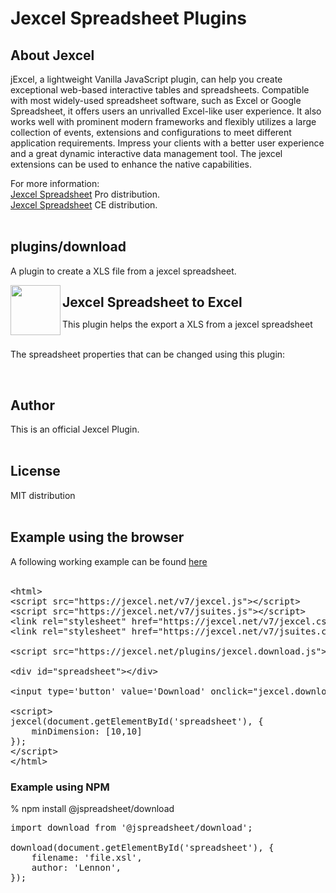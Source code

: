 <h1>Jexcel Spreadsheet Plugins</h1>

## About Jexcel

jExcel, a lightweight Vanilla JavaScript plugin, can help you create exceptional web-based interactive tables and spreadsheets. Compatible with most widely-used spreadsheet software, such as Excel or Google Spreadsheet, it offers users an unrivalled Excel-like user experience. It also works well with prominent modern frameworks and flexibly utilizes a large collection of events, extensions and configurations to meet different application requirements. Impress your clients with a better user experience and a great dynamic interactive data management tool. The jexcel extensions can be used to enhance the native capabilities.

For more information:<br>
<a href='https://jexcel.net/v7'>Jexcel Spreadsheet</a> Pro distribution.<br>
<a href='https://bossanova.uk/jexcel/v4'>Jexcel Spreadsheet</a> CE distribution.<br><br>

## plugins/download
A plugin to create a XLS file from a jexcel spreadsheet.

<img src='https://jexcel.net/templates/default/img/jexcel-to-excel-plugin-icon.png' width='80' align='left'>

<h2 style='margin-bottom: 0px;'>Jexcel Spreadsheet to Excel</h2>

This plugin helps the export a XLS from a jexcel spreadsheet<br><br>

The spreadsheet properties that can be changed using this plugin:

<br>

<h2>Author</h2>
This is an official Jexcel Plugin.<br><br>

<h2>License</h2>
MIT distribution<br><br>

<h2>Example using the browser</h2>
A following working example can be found <a href='https://jexcel.net/plugins/jexcel-to-excel'>here</a><br><br>

<pre class="prettyprint linenums">
&#60;html>
&#60;script src="https://jexcel.net/v7/jexcel.js">&#60;/script>
&#60;script src="https://jexcel.net/v7/jsuites.js">&#60;/script>
&#60;link rel="stylesheet" href="https://jexcel.net/v7/jexcel.css" type="text/css" />
&#60;link rel="stylesheet" href="https://jexcel.net/v7/jsuites.css" type="text/css" />

&#60;script src="https://jexcel.net/plugins/jexcel.download.js">&#60;/script>

&#60;div id="spreadsheet">&#60;/div>

&#60;input type='button' value='Download' onclick="jexcel.download(document.getElementById('spreadsheet'));">

&#60;script>
jexcel(document.getElementById('spreadsheet'), {
    minDimension: [10,10]
});
&#60;/script>
&#60;/html>
</pre>

<h3>Example using NPM</h3>
% npm install @jspreadsheet/download

<pre class="prettyprint linenums">
import download from '@jspreadsheet/download';

download(document.getElementById('spreadsheet'), {
    filename: 'file.xsl',
    author: 'Lennon',
});
</pre>

